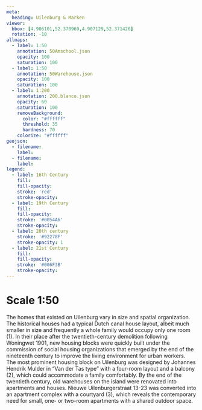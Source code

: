 ```yaml
---
meta:
  heading: Uilenburg & Marken
viewer:
  bbox: [4.906101,52.370969,4.907129,52.371426]
  rotation: -10
allmaps:
  - label: 1:50
    annotation: 50Amschool.json
    opacity: 100
    saturation: 100
  - label: 1:50
    annotation: 50Warehouse.json
    opacity: 100
    saturation: 100
  - label: 1:200
    annotation: 200.blanco.json
    opacity: 60
    saturation: 100
    removeBackground:
      color: "#ffffff"
      threshold: 35
      hardness: 70
    colorize: "#ffffff"
geojson:
  - filename:
    label: 
  - filename:
    label: 
legend:
  - label: 16th Century
    fill:
    fill-opacity:
    stroke: 'red'
    stroke-opacity:
  - label: 19th Century
    fill:
    fill-opacity:
    stroke: '#0054A6'
    stroke-opacity:
  - label: 20th century
    stroke: '#92278F'
    stroke-opacity: 1
  - label: 21st Century
    fill:
    fill-opacity:
    stroke: '#006F3B'
    stroke-opacity:
---
```

# Scale 1:50
The homes that existed on Uilenburg vary in size and spatial organization. The historical houses had a typical Dutch canal house layout, albeit much smaller in size and frequently a whole family would occupy only one room (1). In their place after the twentieth-century demolition following Woningwet 1901, new housing blocks were quickly built under the commission of social housing organizations that emerged by the end of the nineteenth century to improve the living environment for urban workers. The most prominent housing block on Uilenburg was designed by Johannes Hendrik Mulder in “Van der Tas type” with a four-room layout and a balcony (2), which could accommodate a family comfortably. By the end of the twentieth century, old warehouses on the island were renovated into apartments and houses. Nieuwe Uilenburgerstraat 13-23 was converted into an apartment complex with a courtyard (3), which reveals the contemporary need for small, one- or two-room apartments with a shared outdoor space. 